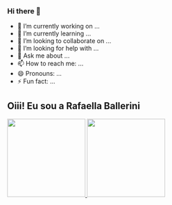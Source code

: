 ### Hi there 👋

- 🔭 I’m currently working on ...
- 🌱 I’m currently learning ...
- 👯 I’m looking to collaborate on ...
- 🤔 I’m looking for help with ...
- 💬 Ask me about ...
- 📫 How to reach me: ...
- 😄 Pronouns: ...
- ⚡ Fun fact: ...

## Oiii! Eu sou a Rafaella Ballerini 
 <div>
  <a href="https://github.com/ViniS34">
  <img height="180em" src="https://github-readme-stats.vercel.app/api?username=ViniS34&show_icons=true&theme=dracula&include_all_commits=true&count_private=true"/>
  <img height="180em" src="https://github-readme-stats.vercel.app/api/top-langs/?username=ViniS34&layout=compact&langs_count=7&theme=dracula"/>
</div>
